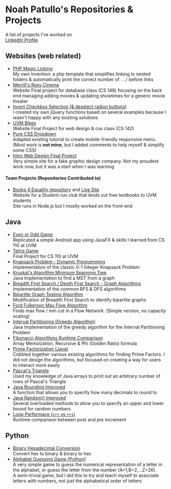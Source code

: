 # Noah Patullo's Repositories & Projects
A list of projects I've worked on  
[LinkedIn Profile](https://www.linkedin.com/in/NoahPatullo)

## Websites (web related)
- [PHP Magic Linking](https://github.com/SleekPanther/php-magic-linking)  
My own invention: a php template that simplifies linking to nested folders & automatically print the correct number of `../` before links
- [Merrill's Roxy Cinema](https://github.com/SleekPanther/roxy)  
Website Final project for database class (CS 148) focusing on the back end managing adding movies & updating showtimes for a generic movie theater
- [Invert Checkbox Selection (& deselect radion buttons)](https://github.com/SleekPanther/checkbox-toggle-selection)  
I created my own jQuery functions based on several examples because I wasn't happy with any existing solutions
- [UVM Bikes](https://github.com/SleekPanther/uvmbikes)  
Website Final Project for web design & css class (CS 142)
- [Pure CSS Dropdown](https://github.com/SleekPanther/css-dropdown)  
Adapted existing tutorial to create mobile-friendly responsive menu. (Most work is **not mine**, but I added comments to help myself & simplify some CSS)
- [Intro Web Design Final Project](https://github.com/SleekPanther/assignment5.0)  
Very simple site for a fake graphic design company. Not my proudest work now, but it was a start when I was learning

#### Team Projects (Repositories Contributed to)
- [Books 4 Equality repository](https://github.com/books4equality/books4equality) and [Live Site](http://www.books4equality.com/)  
Website for a Student-run club that lends out free textbooks to UVM students  
Site runs in Node.js but I mostly worked on the front-end

## Java
- [Even or Odd Game](https://github.com/SleekPanther/even-odd-game)  
Replicated a simple Android app using JavaFX & skills I learned from CS 110 at UVM
- [Tetris Game](https://github.com/SleekPanther/tetris-java)  
Final Project for CS 110 at UVM
- [Knapsack Problem - Dynamic Programming](https://github.com/SleekPanther/knapsack-problem)  
Implementation of the classic 0-1 Integer Knapsack Problem
- [Kruskal's Algorithm Minimum Spanning Tree](https://github.com/SleekPanther/kruskals-algorithm-minimum-spanning-tree-mst)  
Java Implementation to find a MST from a graph
- [Breadth First Search / Depth First Search - Graph Algorithms](https://github.com/SleekPanther/breadth-first-search-depth-first-search-graphs)  
Implementation of the common BFS & DFS algorithms
- [Bipartite Graph Testing Algorithm](https://github.com/SleekPanther/bipartite-algorithm)  
Modification of Breadth First Search to identify bipartite graphs
- [Ford Fulkerson Max Flow Algorithm](https://github.com/SleekPanther/ford-fulkerson)  
Finds max flow / min cut in a Flow Network. (Simple version, no capacity scaling)
- [Interval Partitioning (Greedy Algorithm)](https://github.com/SleekPanther/interval-partitioning-greedy-algorithm)  
Java Implementation of the greedy algorithm for the Interval Partitioning Problem
- [Fibonacci Algorithms Runtime Comparison](https://github.com/SleekPanther/fibonacci-algorithms-comparison)  
Array Memoization, Recursive & Phi (Golden Ratio) formula
- [Prime Factorization (Java)](https://github.com/SleekPanther/prime-factor-java)  
Cobbled together various existing algorithms for finding Prime Factors. I did not design the algorithms, but focused on creating a way for users to interact more easily
- [Pascal's Triangle](https://github.com/SleekPanther/pascal)  
Used my knowledge of Java arrays to print out an arbitrary number of rows of Pascal's Triangle
- [Java Rounding Improved](https://github.com/SleekPanther/java-math-improved-round)  
A function that allows you to specify how many decimals to round to
- [Java Random() Improved](https://github.com/SleekPanther/java-math-improved-random)  
Several overloaded methods to allow you to specify an upper and lower bound for random numbers
- [Loop Performace (`i++` vs `++i`)](https://github.com/SleekPanther/loop-performance)  
Runtime comparison between post and pre increment

## Python
- [Binary Hexadecimal Conversion](https://github.com/SleekPanther/binary-hexadecimal-conversion)  
Convert hex to binary & binary to hex
- [Alphabet Guessing Game (Python)](https://github.com/SleekPanther/alphabet-guessing-game)  
A very simple game to guess the numerical representation of a letter in the alphabet, or guess the letter from the number (A=1,B=2,...Z=26).  
A semi-trivial game, but I did this to try and teach myself to associate letters with numbers, not just the alphabetical order of letters

<!--
c++ rush hour

Gpa calculator
-->
